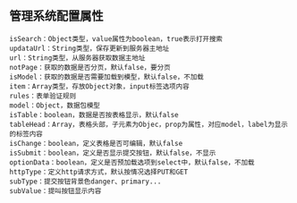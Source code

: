 ## 管理系统配置属性
	isSearch：Object类型，value属性为boolean，true表示打开搜索
	updataUrl：String类型，保存更新到服务器主地址
	url：String类型，从服务器获取数据主地址
	notPage：获取的数据是否分页，默认false，要分页
	isModel：获取的数据是否需要加载到模型，默认false，不加载
	item：Array类型，存放Object对象，input标签选项内容
	rules：表单验证规则
	model：Object，数据包模型
	isTable：boolean，数据是否按表格显示，默认false
	tableHead：Array，表格头部，子元素为Objec，prop为属性，对应model，label为显示的标签内容
	isChange：boolean，定义表格是否可编辑，默认false
	isSubmit：boolean，定义是否显示提交按钮，默认false，不显示
	optionData：boolean，定义是否预加载选项到select中，默认false，不加载
	httpType：定义http请求方式，默认按情况选择PUT和GET
	subType：提交按钮背景色danger、primary...
	subValue：提叫按钮显示内容
	